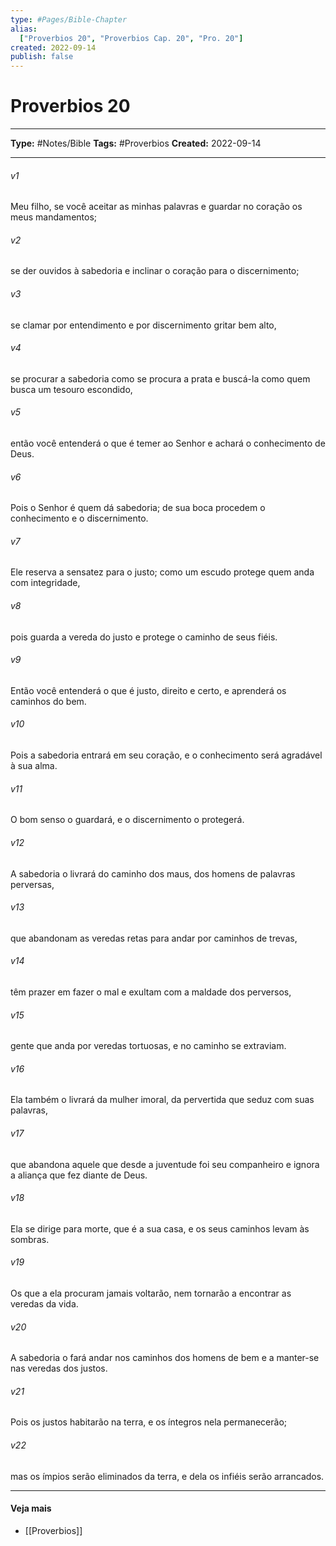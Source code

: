 ```yaml
---
type: #Pages/Bible-Chapter
alias:
  ["Proverbios 20", "Proverbios Cap. 20", "Pro. 20"]
created: 2022-09-14
publish: false
---
```


# Proverbios 20

---

**Type:** #Notes/Bible
**Tags:** #Proverbios
**Created:** 2022-09-14

---

###### v1
Meu filho, se você aceitar as minhas palavras e guardar no coração os meus mandamentos;
###### v2
se der ouvidos à sabedoria e inclinar o coração para o discernimento;
###### v3
se clamar por entendimento e por discernimento gritar bem alto,
###### v4
se procurar a sabedoria como se procura a prata e buscá-la como quem busca um tesouro escondido,
###### v5
então você entenderá o que é temer ao Senhor e achará o conhecimento de Deus.
###### v6
Pois o Senhor é quem dá sabedoria; de sua boca procedem o conhecimento e o discernimento.
###### v7
Ele reserva a sensatez para o justo; como um escudo protege quem anda com integridade,
###### v8
pois guarda a vereda do justo e protege o caminho de seus fiéis.
###### v9
Então você entenderá o que é justo, direito e certo, e aprenderá os caminhos do bem.
###### v10
Pois a sabedoria entrará em seu coração, e o conhecimento será agradável à sua alma.
###### v11
O bom senso o guardará, e o discernimento o protegerá.
###### v12
A sabedoria o livrará do caminho dos maus, dos homens de palavras perversas,
###### v13
que abandonam as veredas retas para andar por caminhos de trevas,
###### v14
têm prazer em fazer o mal e exultam com a maldade dos perversos,
###### v15
gente que anda por veredas tortuosas, e no caminho se extraviam.
###### v16
Ela também o livrará da mulher imoral, da pervertida que seduz com suas palavras,
###### v17
que abandona aquele que desde a juventude foi seu companheiro e ignora a aliança que fez diante de Deus.
###### v18
Ela se dirige para morte, que é a sua casa, e os seus caminhos levam às sombras.
###### v19
Os que a ela procuram jamais voltarão, nem tornarão a encontrar as veredas da vida.
###### v20
A sabedoria o fará andar nos caminhos dos homens de bem e a manter-se nas veredas dos justos.
###### v21
Pois os justos habitarão na terra, e os íntegros nela permanecerão;
###### v22
mas os ímpios serão eliminados da terra, e dela os infiéis serão arrancados.


---

#### Veja mais

- [[Proverbios]]
